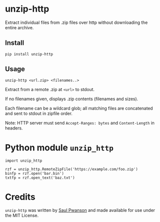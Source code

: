# unzip-http

Extract individual files from .zip files over http without downloading the entire archive.

## Install

    pip install unzip-http

## Usage

    unzip-http <url.zip> <filenames..>

Extract <filenames> from a remote .zip at `<url>` to stdout.

If no filenames given, displays .zip contents (filenames and sizes).

Each filename can be a wildcard glob; all matching files are concatenated and sent to stdout in zipfile order.

Note: HTTP server must send `Accept-Ranges: bytes` and `Content-Length` in headers.

# Python module `unzip_http`

    import unzip_http

    rzf = unzip_http.RemoteZipFile('https://example.com/foo.zip')
    binfp = rzf.open('bar.bin')
    txtfp = rzf.open_text('baz.txt')

# Credits

`unzip-http` was written by [Saul Pwanson](https://saul.pw) and made available for use under the MIT License.

